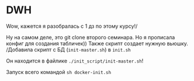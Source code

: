 # DWH
Wow, кажется я разобралась с 1 дз по этому курсу!/

Ну на самом деле, это git clone второго семинара. Но я прописала конфиг для создания табличек)) Также скрипт создает нужную вьюшку. /Добавила скрипт с БД (`init-master.sh`) в `init.sh`

Он находится в файлике `./init_script/init-master.sh`!

Запуск всего командой ```sh docker-init.sh``` 


